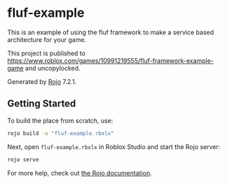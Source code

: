 # fluf-example
This is an example of using the fluf framework to make a service based architecture for your game.

This project is published to https://www.roblox.com/games/10991219555/fluf-framework-example-game and uncopylocked.

Generated by [Rojo](https://github.com/rojo-rbx/rojo) 7.2.1.

## Getting Started
To build the place from scratch, use:

```bash
rojo build -o "fluf-example.rbxlx"
```

Next, open `fluf-example.rbxlx` in Roblox Studio and start the Rojo server:

```bash
rojo serve
```

For more help, check out [the Rojo documentation](https://rojo.space/docs).
